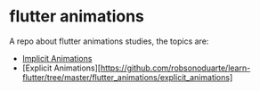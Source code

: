 # flutter animations

A repo about flutter animations studies, the topics are:

* [Implicit Animations](https://github.com/robsonoduarte/learn-flutter/tree/master/flutter_animations/implicit_animations)
* [Explicit Animations][https://github.com/robsonoduarte/learn-flutter/tree/master/flutter_animations/explicit_animations]
